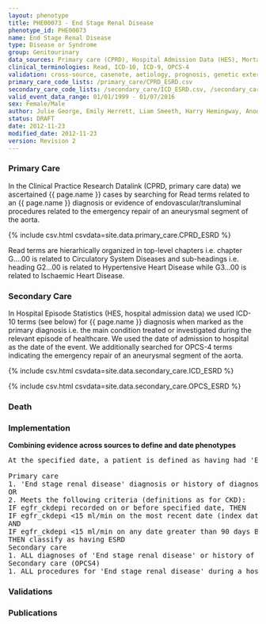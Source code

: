 ```yaml
---
layout: phenotype
title: PHE00073 - End Stage Renal Disease
phenotype_id: PHE00073
name: End Stage Renal Disease
type: Disease or Syndrome
group: Genitourinary
data_sources: Primary care (CPRD), Hospital Admission Data (HES), Mortality Data (ONS)
clinical_terminologies: Read, ICD-10, ICD-9, OPCS-4
validation: cross-source, casenote, aetiology, prognosis, genetic external
primary_care_code_lists: /primary_care/CPRD_ESRD.csv
secondary_care_code_lists: /secondary_care/ICD_ESRD.csv, /secondary_care/OPCS_ESRD.csv
valid_event_data_range: 01/01/1999 - 01/07/2016
sex: Female/Male
author: Julie George, Emily Herrett, Liam Smeeth, Harry Hemingway, Anoop Shah, Spiros Denaxas
status: DRAFT
date: 2012-11-23
modified_date: 2012-11-23
version: Revision 2
---
```


### Primary Care

In the Clinical Practice Research Datalink (CPRD, primary care data) we ascertained {{ page.name }} cases by searching for Read terms related to an {{ page.name }} diagnosis or evidence of endovascular/transluminal procedures related to the emergency repair of an aneurysmal segment of the aorta.

{% include csv.html csvdata=site.data.primary_care.CPRD_ESRD %}

Read terms are hierarhically organized in top-level chapters i.e. chapter G....00 is related to Circulatory System Diseases and sub-headings i.e. heading G2...00 is related to Hypertensive Heart Disease while G3...00 is related to Ischaemic Heart Disease.

### Secondary Care

In Hospital Episode Statistics (HES, hospital admission data) we used ICD-10 terms (see below) for {{ page.name }} diagnosis when marked as the primary diagnosis i.e. the main condition treated or investigated during the relevant episode of healthcare. We used the date of admission to hospital as the date of the event. We additionally searched for OPCS-4 terms indicating the emergency repair of an aneurysmal segment of the aorta.

{% include csv.html csvdata=site.data.secondary_care.ICD_ESRD %}

{% include csv.html csvdata=site.data.secondary_care.OPCS_ESRD %}


### Death

### Implementation

**Combining evidence across sources to define and date phenotypes**

<pre>
At the specified date, a patient is defined as having had 'End stage renal disease' IF they meet the criteria for any of the following on or before the specified date. The earliest date on which the individual meets any of the following criteria on or before the specified date is defined as the first event date:

Primary care
1. 'End stage renal disease' diagnosis or history of diagnosis or procedure during a consultation 
OR
2. Meets the following criteria (definitions as for CKD):
IF egfr_ckdepi recorded on or before specified date, THEN 
IF egfr_ckdepi <15 ml/min on the most recent date (index date) before the specified date
AND
IF egfr_ckdepi <15 ml/min on any date greater than 90 days BEFORE the index date above
THEN classify as having ESRD
Secondary care
1. ALL diagnoses of 'End stage renal disease' or history of diagnosis or procedure during a hospitalization
Secondary care (OPCS4)
1. ALL procedures for 'End stage renal disease' during a hospitalization
</pre>

### Validations

### Publications

